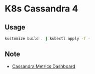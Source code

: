 # K8s Cassandra 4
## Usage
```bash
kustomize build . | kubectl apply -f -
```
## Note
- [Cassandra Metrics Dashboard](https://grafana.com/grafana/dashboards/6258)
